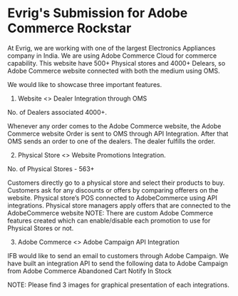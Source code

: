 # Evrig's Submission for Adobe Commerce Rockstar

At Evrig, we are working with one of the largest Electronics Appliances company in India. We are using Adobe Commerce Cloud for commerce capability. This website have 500+ Physical stores and 4000+ Delears, so Adobe Commerce website connected with both the medium using OMS.

We would like to showcase three important features.

1. Website <> Dealer Integration through OMS

No. of Dealers associated 4000+.

Whenever any order comes to the Adobe Commerce website, the Adobe Commerce website Order is sent to OMS through API Integration. After that OMS sends an order to one of the dealers. The dealer fulfills the order.


2. Physical Store <> Website Promotions Integration.

No. of Physical Stores - 563+

Customers directly go to a physical store and select their products to buy. Customers ask for any discounts or offers by comparing offerers on the website. Physical store’s POS connected to AdobeCommerce using API integrations. Physical store managers apply offers that are connected to the AdobeCommerce website
NOTE: There are custom Adobe Commerce features created which can enable/disable each promotion to use for Physical Stores or not.


3. Adobe Commerce <> Adobe Campaign API Integration

IFB would like to send an email to customers through Adobe Campaign.
We have built an integration API to send the following data to Adobe Campaign from Adobe Commerce
Abandoned Cart
Notify In Stock

NOTE: Please find 3 images for graphical presentation of each integrations.
